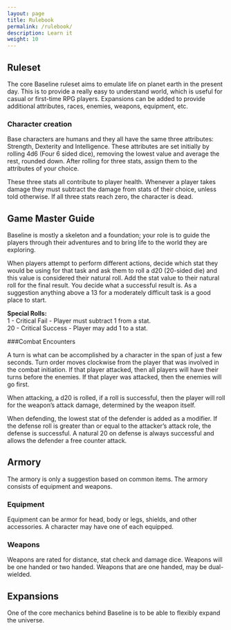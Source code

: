 ```yaml
---
layout: page
title: Rulebook
permalink: /rulebook/
description: Learn it
weight: 10
---
```


## Ruleset

The core Baseline ruleset aims to emulate life on planet earth in the present day. This is to provide a really easy to understand world, which is useful for casual or first-time RPG players. Expansions can be added to provide additional attributes, races, enemies, weapons, equipment, etc.


### Character creation

Base characters are humans and they all have the same three attributes: Strength, Dexterity and Intelligence. These attributes are set initially by rolling 4d6 (Four 6 sided dice), removing the lowest value and average the rest, rounded down. After rolling for three stats, assign them to the attributes of your choice.

These three stats all contribute to player health. Whenever a player takes damage they must subtract the damage from stats of their choice, unless told otherwise. If all three stats reach zero, the character is dead.



## Game Master Guide

Baseline is mostly a skeleton and a foundation; your role is to guide the players through their adventures and to bring life to the world they are exploring.

When players attempt to perform different actions, decide which stat they would be using for that task and ask them to roll a d20 (20-sided die) and this value is considered their natural roll. Add the stat value to their natural roll for the final result. You decide what a successful result is. As a suggestion anything above a 13 for a moderately difficult task is a good place to start.

**Special Rolls:**  
1 - Critical Fail - Player must subtract 1 from a stat.  
20 - Critical Success - Player may add 1 to a stat.


###Combat Encounters

A turn is what can be accomplished by a character in the span of just a few seconds. Turn order moves clockwise from the player that was involved in the combat initiation. If that player attacked, then all players will have their turns before the enemies. If that player was attacked, then the enemies will go first.

When attacking, a d20 is rolled, if a roll is successful, then the player will roll for the weapon’s attack damage, determined by the weapon itself.

When defending, the lowest stat of the defender is added as a modifier. If the defense roll is greater than or equal to the attacker’s attack role, the defense is successful. A natural 20 on defense is always successful and allows the defender a free counter attack.



## Armory

The armory is only a suggestion based on common items. The armory consists of equipment and weapons.


### Equipment

Equipment can be armor for head, body or legs, shields, and other accessories. A character may have one of each equipped.


### Weapons

Weapons are rated for distance, stat check and damage dice. Weapons will be one handed or two handed. Weapons that are one handed, may be dual-wielded.



## Expansions

One of the core mechanics behind Baseline is to be able to flexibly expand the universe.
